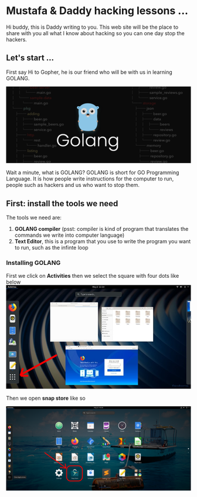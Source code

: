 # Mustafa & Daddy hacking lessons ...

Hi buddy, this is Daddy writing to you. This web site will be the place to share with you all what I know about hacking so you can one day stop the hackers. 

## Let's start ...

First say Hi to Gopher, he is our friend who will be with us in learning GOLANG. 

<img src="images/Golang-1200x500.png">



Wait a minute, what is GOLANG? GOLANG is short for GO Programming Language. It is how people write instructions for the computer to run, people such as hackers and us who want to stop them. 



## First: install the tools we need

The tools we need are: 
1. **GOLANG compiler** (psst: compiler is kind of program that translates the commands we write into computer language)
2. **Text Editor**, this is a program that you use to write the program you want to run, such as the infinte loop 

### Installing GOLANG

First we click on **Activities** then we select the square with four dots like below 
<img src="images/activities.png">

Then we open __snap store__ like so 

<img src="images/snap-store.png">


